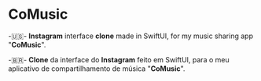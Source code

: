 # CoMusic
-🇺🇸-
**Instagram** interface **clone** made in SwiftUI, for my music sharing app "**CoMusic**".

-🇧🇷-
**Clone** da interface do **Instagram** feito em SwiftUI, para o meu aplicativo de compartilhamento de música "**CoMusic**".
